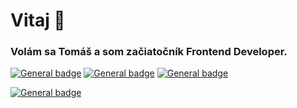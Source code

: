 <h1 align="left">Vitaj 👋</h1>
<h3 align="left">Volám sa  <b>Tomáš</b> a som začiatočník Frontend Developer.</h3>

[![General badge](https://img.shields.io/badge/HTML5-E34F26?style=for-the-badge&logo=html5&logoColor=white)](https://www.linkedin.com/in/tom%C3%A1%C5%A1-dun%C3%ADk-31101325a/)
[![General badge](https://img.shields.io/badge/CSS3-1572B6?style=for-the-badge&logo=css3&logoColor=white)](https://www.linkedin.com/in/tom%C3%A1%C5%A1-dun%C3%ADk-31101325a/)
[![General badge](https://img.shields.io/badge/JavaScript-F7DF1E?style=for-the-badge&logo=javascript&logoColor=black)](https://www.linkedin.com/in/tom%C3%A1%C5%A1-dun%C3%ADk-31101325a/)

[![General badge](https://img.shields.io/badge/LinkedIn-0077B5?style=for-the-badge&logo=linkedin&logoColor=white)](https://www.linkedin.com/in/tom%C3%A1%C5%A1-dun%C3%ADk-31101325a/)
